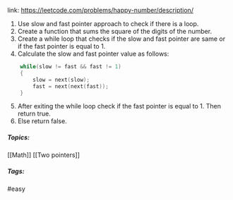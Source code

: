 link: https://leetcode.com/problems/happy-number/description/

1. Use slow and fast pointer approach to check if there is a loop.
2. Create a function that sums the square of the digits of the number. 
3. Create a while loop that checks if the slow and fast pointer are same or if the fast pointer is equal to 1. 
4. Calculate the slow and fast pointer value as follows:
```cpp
	while(slow != fast && fast != 1)
	{
		slow = next(slow);
		fast = next(next(fast));
	}
```
5. After exiting the while loop check if the fast pointer is equal to 1. Then return true.
6. Else return false. 

##### Topics:
[[Math]] [[Two pointers]]

##### Tags:
#easy 
